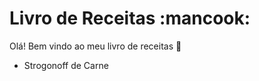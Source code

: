# Livro de Receitas :mancook:

Olá! Bem vindo ao meu livro de receitas :wave:

- Strogonoff de Carne
